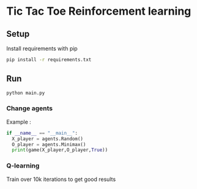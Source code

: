 # Tic Tac Toe Reinforcement learning

## Setup
Install requirements with pip

```bash
pip install -r requirements.txt
```
## Run
```bash
python main.py
```
### Change agents
Example :
```python
if __name__ == "__main__":
  X_player = agents.Random()
  O_player = agents.Minimax()
  print(game(X_player,O_player,True))
```
### Q-learning
Train over 10k iterations to get good results